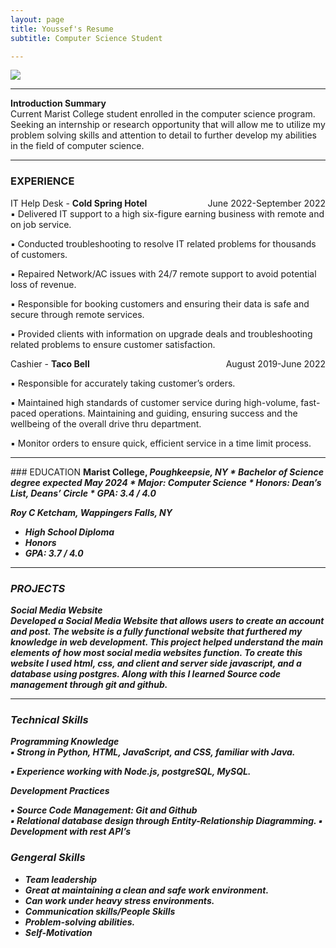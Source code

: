 ```yaml
---
layout: page
title: Youssef's Resume
subtitle: Computer Science Student

---
```

<img src="{{ '/assets/img/IMG_8228.jpg' | prepend: site.baseurl }}" id="about-img">
<span style="float: right; "><a href="{{ '/assets/resume.pdf' | prepend: site.baseurl }}"><strong> </strong></a> </span>

<hr>

**Introduction Summary** <span style="float: right; "></span>  
Current Marist College student enrolled in the computer science program. Seeking an internship or research opportunity that will allow me to utilize my problem solving skills and attention to detail to further develop my abilities in the field of computer science.
<hr>

### EXPERIENCE

IT Help Desk - **Cold Spring Hotel** <span style="float: right; ">June 2022-September 2022</span>  
▪ Delivered IT support to a high six-figure earning business with remote and on job service. 

▪ Conducted troubleshooting to resolve IT related problems for thousands of customers.  

▪ Repaired Network/AC issues with 24/7 remote support to avoid potential loss of revenue.

▪ Responsible for booking customers and ensuring their data is safe and secure through remote services. 

▪ Provided clients with information on upgrade deals and troubleshooting related problems to ensure customer satisfaction. 


Cashier - **Taco Bell** <span style="float: right; ">August 2019-June 2022</span> 

▪ Responsible for accurately taking customer’s orders.

▪ Maintained high standards of customer service during high-volume,
fast-paced operations.
Maintaining and guiding, ensuring success and the wellbeing of the overall drive thru department. 

▪ Monitor orders to ensure quick, efficient service in a time limit process. 

<hr>
### EDUCATION
<b> Marist College,
<B>
<em>Poughkeepsie, NY 
* Bachelor of Science degree expected May 2024   
* Major: Computer Science
* Honors: Dean’s List, Deans’ Circle 
* GPA: 3.4 / 4.0 


<b> Roy C Ketcham,
<B>
<em>Wappingers Falls, NY 
* High School Diploma  
* Honors
* GPA: 3.7 / 4.0 
<hr>


### PROJECTS 
**Social Media Website**  <span style="float: right; "></span>  
<i> Developed a Social Media Website that allows users to create an account and post. The website is a fully functional website that furthered my knowledge in web development. This project helped understand the main elements of how most social media websites function. To create this website I used html, css, and client and server side javascript, and a database using postgres. Along with this I learned Source code management through git and github.

<hr>

### Technical Skills
**Programming Knowledge** <span style="float: right; "></span>  
▪ Strong in Python, HTML, JavaScript, and CSS, familiar with Java. 

▪ Experience working with Node.js, postgreSQL, MySQL.

**Development Practices** <span style="float: right; "></span> 

▪ Source Code Management: Git and Github  
▪ Relational database design through Entity-Relationship Diagramming. 
▪ Development with rest API’s 

 
### Gengeral Skills

- Team leadership
- Great at maintaining a clean and safe work environment.
- Can work under heavy stress environments.
- Communication skills/People Skills
- Problem-solving abilities.
- Self-Motivation